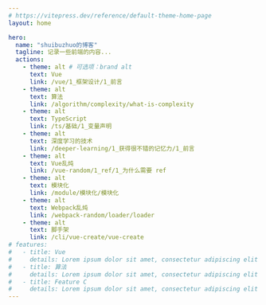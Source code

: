 ```yaml
---
# https://vitepress.dev/reference/default-theme-home-page
layout: home

hero:
  name: "shuibuzhuo的博客"
  tagline: 记录一些前端的内容...
  actions:
    - theme: alt # 可选项：brand alt
      text: Vue
      link: /vue/1_框架设计/1_前言
    - theme: alt
      text: 算法
      link: /algorithm/complexity/what-is-complexity
    - theme: alt
      text: TypeScript
      link: /ts/基础/1_变量声明
    - theme: alt
      text: 深度学习的技术
      link: /deeper-learning/1_获得很不错的记忆力/1_前言
    - theme: alt
      text: Vue乱炖
      link: /vue-random/1_ref/1_为什么需要 ref
    - theme: alt
      text: 模块化
      link: /module/模块化/模块化
    - theme: alt
      text: Webpack乱炖
      link: /webpack-random/loader/loader
    - theme: alt
      text: 脚手架
      link: /cli/vue-create/vue-create
# features:
#   - title: Vue
#     details: Lorem ipsum dolor sit amet, consectetur adipiscing elit
#   - title: 算法
#     details: Lorem ipsum dolor sit amet, consectetur adipiscing elit
#   - title: Feature C
#     details: Lorem ipsum dolor sit amet, consectetur adipiscing elit
---
```

